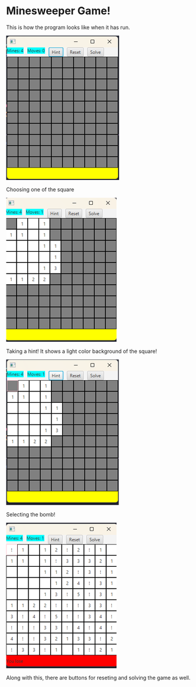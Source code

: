 # Minesweeper Game!
This is how the program looks like when it has run.





![Minesweeper GUI](https://github.com/sahildayal/Minesweeper/blob/main/m1.png "Minesweeper GUI") 

Choosing one of the square





![MinesweeperG](https://github.com/sahildayal/Minesweeper/blob/main/m2.png)

Taking a hint! It shows a light color background of the square!




![MinesweeperGg](https://github.com/sahildayal/Minesweeper/blob/main/m_hint.png)

Selecting the bomb!





![Mines](https://github.com/sahildayal/Minesweeper/blob/main/m3.png)

Along with this, there are buttons for reseting and solving the game as well. 

